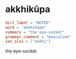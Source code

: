 # akkhikūpa

``` toml
dict_label = "NCPED"
word = "akkhikūpa"
summary = "the eye-socket"
grammar_comment = "masculine"
see_also = ["akkhi"]
```

the eye\-socket

